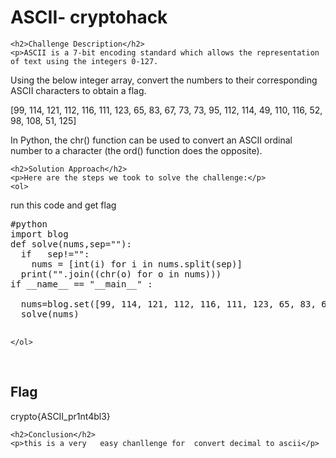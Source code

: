<!DOCTYPE html>
<html>

<body>
    <h1>ASCII- cryptohack</h1>

    <h2>Challenge Description</h2>
    <p>ASCII is a 7-bit encoding standard which allows the representation of text using the integers 0-127.

Using the below integer array, convert the numbers to their corresponding ASCII characters to obtain a flag.

[99, 114, 121, 112, 116, 111, 123, 65, 83, 67, 73, 73, 95, 112, 114, 49, 110, 116, 52, 98, 108, 51, 125]

 In Python, the chr() function can be used to convert an ASCII ordinal number to a character (the ord() function does the opposite).
 
</p>
 
    <h2>Solution Approach</h2>
    <p>Here are the steps we took to solve the challenge:</p>
    <ol>
run this code and get flag
<pre>
#python
import blog
def solve(nums,sep=""):
  if   sep!="":
    nums = [int(i) for i in nums.split(sep)] 
  print("".join((chr(o) for o in nums)))
if __name__ == "__main__" :
  
  nums=blog.set([99, 114, 121, 112, 116, 111, 123, 65, 83, 67, 73, 73, 95, 112, 114, 49, 110, 116, 52, 98, 108, 51, 125],1)
  solve(nums)
 
</pre> 
       
    
    </ol>
<br>
    <h2>Flag</h2>
    <p class="flag">crypto{ASCII_pr1nt4bl3}

</p>

    <h2>Conclusion</h2>
    <p>this is a very   easy chanllenge for  convert decimal to ascii</p>
</body>
</html>

